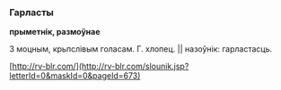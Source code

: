 ### Гарласты
**прыметнік, размоўнае**

З моцным, крьпслівым голасам. Г. хлопец. || назоўнік: гарластасць.

<a rel="author">[http://rv-blr.com/](http://rv-blr.com/slounik.jsp?letterId=0&maskId=0&pageId=673)</a>
